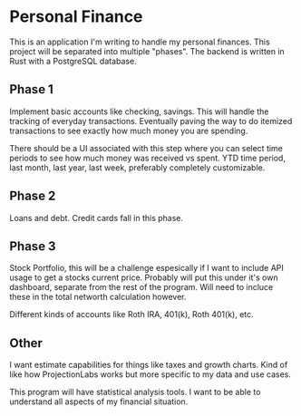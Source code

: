 # Personal Finance

This is an application I'm writing to handle my personal finances. This project will be separated into multiple "phases".
The backend is written in Rust with a PostgreSQL database.

## Phase 1

Implement basic accounts like checking, savings. This will handle the tracking of everyday transactions. Eventually paving the way to do itemized transactions to see exactly how much money you are spending.

There should be a UI associated with this step where you can select time periods to see how much money was received vs spent. YTD time period, last month, last year, last week, preferably completely customizable.

## Phase 2

Loans and debt. Credit cards fall in this phase.

## Phase 3

Stock Portfolio, this will be a challenge espesically if I want to include API usage to get a stocks current price. Probably will put this under it's own dashboard, separate from the rest of the program. Will need to incluce these in the total networth calculation however.

Different kinds of accounts like Roth IRA, 401(k), Roth 401(k), etc.

## Other

I want estimate capabilities for things like taxes and growth charts. Kind of like how ProjectionLabs works but more specific to my data and use cases.

This program will have statistical analysis tools. I want to be able to understand all aspects of my financial situation.
